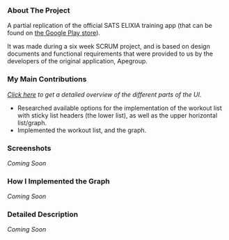 ### About The Project
A partial replication of the official SATS ELIXIA training app (that can be found on [the Google Play store](https://play.google.com/store/apps/details?id=com.sats.sats)). 

It was made during a six week SCRUM project, and is based on design documents and functional requirements that were provided to us by the developers of the original application, Apegroup.

### My Main Contributions
_<a href="#details">Click here</a> to get a detailed overview of the different parts of the UI._

* Researched available options for the implementation of the workout list with sticky list headers (the lower list), as well as the upper horizontal list/graph.
* Implemented the workout list, and the graph.

### Screenshots
_Coming Soon_

### How I Implemented the Graph
_Coming Soon_

### <a name ="details"> Detailed Description</a>
_Coming Soon_
